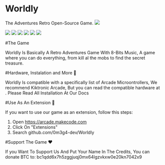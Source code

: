 # Worldly

The Adventures Retro Open-Source Game.
![](https://pixelartmaker-data-78746291193.nyc3.digitaloceanspaces.com/image/a859d7357dac118.png)

![](https://img.shields.io/badge/2.3K-players-players) ![](https://img.shields.io/badge/100+-Compatible%20Hardware-blue) ![](https://img.shields.io/github/tag/pandao/editor.md.svg) ![](https://img.shields.io/github/release/pandao/editor.md.svg) ![](https://img.shields.io/github/issues/pandao/editor.md.svg) ![](https://img.shields.io/bower/v/editor.md.svg)



#The Game

Worldly Is Basically A Retro Adventures Game With 8-Bits Music, A game where you can do everything, from kill al the mobs to find the secret treasure.

#Hardware, Instalation and More  🔬

Worldly Is compatible with a specifically list of Arcade Microontrollers, We recommend Kiktronic Arcade, But you can read the compatible hardware at . Please Read All Installation At Our Docs

#Use As An Extension 🧩

If you want to use our game as an extension, follow this steps:

1. Open https://arcade.makecode.com
2. Click On "Extensions"
3. Search github.com/0m3g4-dev/Worldly

#Support The Game ❤

If you Want To Support Us And Put Your Name In The Credits, You can donate BTC to:
bc1qdd6x7h5zggjuqj0mx64lgzvkxw0e20kn7042x9
